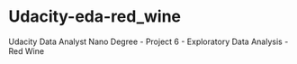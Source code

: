 # Udacity-eda-red_wine
Udacity Data Analyst Nano Degree - Project 6 - Exploratory Data Analysis - Red Wine
